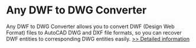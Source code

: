 # Any DWF to DWG Converter
Any DWF to DWG Converter allows you to convert DWF (Design Web Format) files to AutoCAD DWG and DXF file formats, so you can recover DWF entities to corresponding DWG entities easily.
[>> Detailed information](https://secure.shareit.com/shareit/product.html?productid=300015897&affiliateid=200057808)